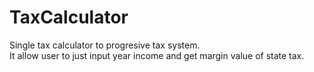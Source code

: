 <h1>TaxCalculator</h1>
Single tax calculator to progresive tax system.</br>
It allow user to just input year income and get margin value of state tax.
